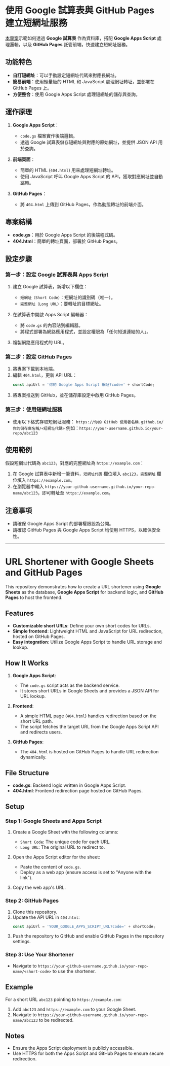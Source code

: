 # 使用 Google 試算表與 GitHub Pages 建立短網址服務

[本專案](https://github.com/denny0223/0b.sk)示範如何透過 **Google 試算表** 作為資料庫，搭配 **Google Apps Script** 處理邏輯，以及 **GitHub Pages** 託管前端，快速建立短網址服務。

## 功能特色

- **自訂短網址**：可以手動設定短網址代碼來對應長網址。
- **簡易前端**：使用輕量級的 HTML 和 JavaScript 處理網址轉址，並部署在 GitHub Pages 上。
- **方便整合**：使用 Google Apps Script 處理短網址的儲存與查詢。

## 運作原理

1. **Google Apps Script**：
   - `code.gs` 檔案實作後端邏輯。
   - 透過 Google 試算表儲存短網址與對應的原始網址，並提供 JSON API 用於查詢。

2. **前端頁面**：
   - 簡單的 HTML (`404.html`) 用來處理短網址轉址。
   - 使用 JavaScript 呼叫 Google Apps Script 的 API，獲取對應網址並自動跳轉。

3. **GitHub Pages**：
   - 將 `404.html` 上傳到 GitHub Pages，作為動態轉址的前端介面。

## 專案結構

- **code.gs**：用於 Google Apps Script 的後端程式碼。
- **404.html**：簡單的轉址頁面，部署於 GitHub Pages。

## 設定步驟

### 第一步：設定 Google 試算表與 Apps Script

1. 建立 Google 試算表，新增以下欄位：
   - `短網址（Short Code）`：短網址的識別碼（唯一）。
   - `完整網址（Long URL）`：要轉址的目標網址。

2. 在試算表中開啟 Apps Script 編輯器：
   - 將 `code.gs` 的內容貼到編輯器。
   - 將程式部署為網路應用程式，並設定權限為「任何知道連結的人」。

3. 複製網路應用程式的 URL。

### 第二步：設定 GitHub Pages

1. 將專案下載到本地端。
2. 編輯 `404.html`，更新 API URL：
   ```javascript
   const apiUrl = '你的 Google Apps Script 網址?code=' + shortCode;
   ```
3. 將專案推送到 GitHub，並在儲存庫設定中啟用 GitHub Pages。

### 第三步：使用短網址服務

- 使用以下格式存取短網址服務：
  `https://你的 GitHub 使用者名稱.github.io/你的儲存庫名稱/<短網址代碼>`
  例如：`https://your-username.github.io/your-repo/abc123`

## 使用範例

假設短網址代碼為 `abc123`，對應的完整網址為 `https://example.com`：
1. 在 Google 試算表中新增一筆資料，`短網址代碼` 欄位填入 `abc123`，`完整網址` 欄位填入 `https://example.com`。
2. 在瀏覽器中輸入 `https://your-github-username.github.io/your-repo-name/abc123`，即可轉址至 `https://example.com`。

## 注意事項

- 請確保 Google Apps Script 的部署權限設為公開。
- 請確認 GitHub Pages 與 Google Apps Script 均使用 HTTPS，以確保安全性。

---

# URL Shortener with Google Sheets and GitHub Pages

This repository demonstrates how to create a URL shortener using **Google Sheets** as the database, **Google Apps Script** for backend logic, and **GitHub Pages** to host the frontend.

## Features

- **Customizable short URLs**: Define your own short codes for URLs.
- **Simple frontend**: Lightweight HTML and JavaScript for URL redirection, hosted on GitHub Pages.
- **Easy integration**: Utilize Google Apps Script to handle URL storage and lookup.

## How It Works

1. **Google Apps Script**:
   - The `code.gs` script acts as the backend service.
   - It stores short URLs in Google Sheets and provides a JSON API for URL lookup.

2. **Frontend**:
   - A simple HTML page (`404.html`) handles redirection based on the short URL path.
   - The script fetches the target URL from the Google Apps Script API and redirects users.

3. **GitHub Pages**:
   - The `404.html` is hosted on GitHub Pages to handle URL redirection dynamically.

## File Structure

- **code.gs**: Backend logic written in Google Apps Script.
- **404.html**: Frontend redirection page hosted on GitHub Pages.

## Setup

### Step 1: Google Sheets and Apps Script

1. Create a Google Sheet with the following columns:
   - `Short Code`: The unique code for each URL.
   - `Long URL`: The original URL to redirect to.

2. Open the Apps Script editor for the sheet:
   - Paste the content of `code.gs`.
   - Deploy as a web app (ensure access is set to "Anyone with the link").

3. Copy the web app's URL.

### Step 2: GitHub Pages

1. Clone this repository.
2. Update the API URL in `404.html`:
   ```javascript
   const apiUrl = 'YOUR_GOOGLE_APPS_SCRIPT_URL?code=' + shortCode;
   ```
3. Push the repository to GitHub and enable GitHub Pages in the repository settings.

### Step 3: Use Your Shortener

- Navigate to `https://your-github-username.github.io/your-repo-name/<short-code>` to use the shortener.

## Example

For a short URL `abc123` pointing to `https://example.com`:
1. Add `abc123` and `https://example.com` to your Google Sheet.
2. Navigate to `https://your-github-username.github.io/your-repo-name/abc123` to be redirected.

## Notes

- Ensure the Apps Script deployment is publicly accessible.
- Use HTTPS for both the Apps Script and GitHub Pages to ensure secure redirection.
